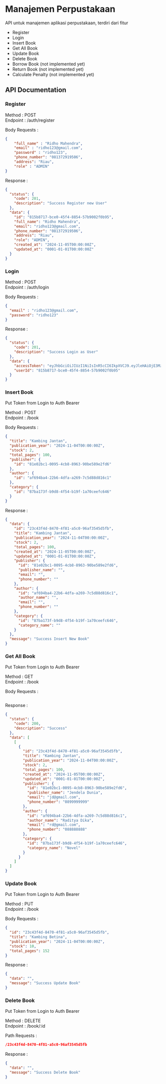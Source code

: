 # Manajemen Perpustakaan

API untuk manajemen aplikasi perpustakaan, terdiri dari fitur
- Register
- Login
- Insert Book
- Get All Book
- Update Book
- Delete Book
- Borrow Book (not implemented yet)
- Return Book (not implemented yet)
- Calculate Penalty (not implemented yet)

## API Documentation

### Register

Method : POST <br />
Endpoint : /auth/register

Body Requests :
```json
{
    "full_name" : "Ridho Mahendra",
    "email" : "ridho123@gmail.com",
    "password" : "ridho123",
    "phone_number": "081372919506",
    "address": "Riau",
    "role" : "ADMIN"
}
```
Response : 
```json
{
  "status": {
    "code": 201,
    "description": "Success Register new User"
  },
  "data": {
    "id": "815b8717-bce0-45f4-8854-57b9002f0b95",
    "full_name": "Ridho Mahendra",
    "email": "ridho123@gmail.com",
    "phone_number": "081372919506",
    "address": "Riau",
    "role": "ADMIN",
    "created_at": "2024-11-05T00:00:00Z",
    "updated_at": "0001-01-01T00:00:00Z"
  }
}
```

### Login

Method : POST <br />
Endpoint : /auth/login

Body Requests :
```json
{
  "email" : "ridho123@gmail.com",
  "password": "ridho123"
}
```
Response : 
```json
{
  "status": {
    "code": 201,
    "description": "Success Login as User"
  },
  "data": {
    "accessToken": "eyJhbGciOiJIUzI1NiIsInR5cCI6IkpXVCJ9.eyJleHAiOjE3MzA4MDA0MzksImlzcyI6InJtIiwidXNlcklkIjoiODE1Yjg3MTctYmNlMC00NWY0LTg4NTQtNTdiOTAwMmYwYjk1IiwiZW1haWwiOiJyaWRobzEyM0BnbWFpbC5jb20iLCJyb2xlIjoiQURNSU4ifQ.cVr-tBieGZnD8fqgZAk4JYHQQSQ4983a6H8sPIFwb-4",
    "userId": "815b8717-bce0-45f4-8854-57b9002f0b95"
  }
}
```

### Insert Book
Put Token from Login to Auth Bearer <br />

Method : POST <br />
Endpoint : /book

Body Requests :
```json
{
  "title": "Kambing Jantan",
  "publication_year": "2024-11-04T00:00:00Z",
  "stock": 2,
  "total_pages": 100,
  "publisher": {
    "id": "81e02bc1-0095-4cb8-8963-90be589e2fd6"
  },
  "author": {
    "id": "af694ba4-22b6-4dfa-a269-7c5d88d816c1"
  },
  "category": {
    "id": "87ba173f-b9d8-4f54-b19f-1a70ceefc646"
  }
}
```
Response : 
```json
{
  "data": {
    "id": "23c43f4d-8470-4f81-a5c0-96af3545d5fb",
    "title": "Kambing Jantan",
    "publication_year": "2024-11-04T00:00:00Z",
    "stock": 2,
    "total_pages": 100,
    "created_at": "2024-11-05T00:00:00Z",
    "updated_at": "0001-01-01T00:00:00Z",
    "publisher": {
      "id": "81e02bc1-0095-4cb8-8963-90be589e2fd6",
      "publisher_name": "",
      "email": "",
      "phone_number": ""
    },
    "author": {
      "id": "af694ba4-22b6-4dfa-a269-7c5d88d816c1",
      "author_name": "",
      "email": "",
      "phone_number": ""
    },
    "category": {
      "id": "87ba173f-b9d8-4f54-b19f-1a70ceefc646",
      "category_name": ""
    }
  },
  "message": "Success Insert New Book"
}
```

### Get All Book
Put Token from Login to Auth Bearer <br />

Method : GET <br />
Endpoint : /book

Body Requests :
```json

```
Response : 
```json
{
  "status": {
    "code": 200,
    "description": "Success"
  },
  "data": [
    [
      {
        "id": "23c43f4d-8470-4f81-a5c0-96af3545d5fb",
        "title": "Kambing Jantan",
        "publication_year": "2024-11-04T00:00:00Z",
        "stock": 2,
        "total_pages": 100,
        "created_at": "2024-11-05T00:00:00Z",
        "updated_at": "0001-01-01T00:00:00Z",
        "publisher": {
          "id": "81e02bc1-0095-4cb8-8963-90be589e2fd6",
          "publisher_name": "Jendela Dunia",
          "email": "jd@gmail.com",
          "phone_number": "0899999999"
        },
        "author": {
          "id": "af694ba4-22b6-4dfa-a269-7c5d88d816c1",
          "author_name": "Raditya Dika",
          "email": "rd@gmail.com",
          "phone_number": "088888888"
        },
        "category": {
          "id": "87ba173f-b9d8-4f54-b19f-1a70ceefc646",
          "category_name": "Novel"
        }
      }
    ]
  ]
}
```

### Update Book
Put Token from Login to Auth Bearer <br />

Method : PUT <br />
Endpoint : /book

Body Requests :
```json
{
  "id": "23c43f4d-8470-4f81-a5c0-96af3545d5fb",
  "title": "Kambing Betina",
  "publication_year": "2024-11-04T00:00:00Z",
  "stock": 10,
  "total_pages": 152
}
```
Response : 
```json
{
  "data": "",
  "message": "Success Update Book"
}
```

### Delete Book
Put Token from Login to Auth Bearer <br />

Method : DELETE <br />
Endpoint : /book/:id

Path Requests :
```json
/23c43f4d-8470-4f81-a5c0-96af3545d5fb
```
Response : 
```json
{
  "data": "",
  "message": "Success Delete Book"
}
```
